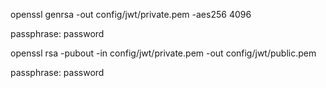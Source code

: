 openssl genrsa -out config/jwt/private.pem -aes256 4096

passphrase: password

openssl rsa -pubout -in config/jwt/private.pem -out config/jwt/public.pem

passphrase: password